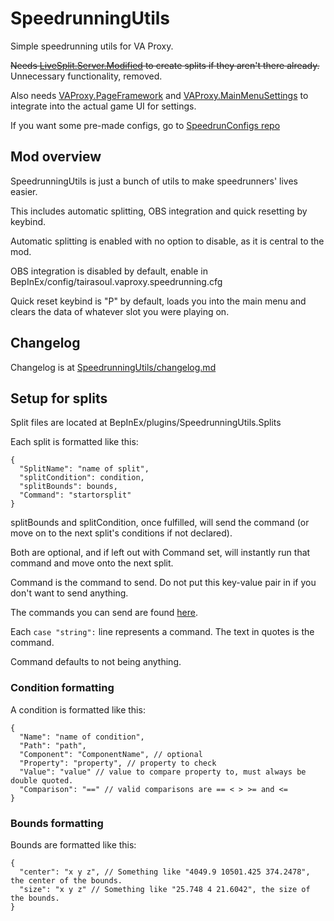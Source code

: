 # SpeedrunningUtils

Simple speedrunning utils for VA Proxy.

~~Needs [LiveSplit.Server.Modified](https://github.com/tairasoul/LiveSplit.Server.Modified) to create splits if they aren't there already.~~
Unnecessary functionality, removed.

Also needs [VAProxy.PageFramework](https://github.com/tairasoul/VAProxy.PageFramework) and [VAProxy.MainMenuSettings](https://github.com/tairasoul/VAProxy.MainMenuSettings) to integrate into the actual game UI for settings.

If you want some pre-made configs, go to [SpeedrunConfigs repo](https://github.com/tairasoul/VAProxy.SpeedrunConfigs)

## Mod overview

SpeedrunningUtils is just a bunch of utils to make speedrunners' lives easier.

This includes automatic splitting, OBS integration and quick resetting by keybind.

Automatic splitting is enabled with no option to disable, as it is central to the mod.

OBS integration is disabled by default, enable in BepInEx/config/tairasoul.vaproxy.speedrunning.cfg

Quick reset keybind is "P" by default, loads you into the main menu and clears the data of whatever slot you were playing on.

## Changelog

Changelog is at [SpeedrunningUtils/changelog.md](https://github.com/tairasoul/VAProxy.SpeedrunningUtils/blob/master/changelog.md)

## Setup for splits

Split files are located at BepInEx/plugins/SpeedrunningUtils.Splits

Each split is formatted like this:

```json5
{
  "SplitName": "name of split",
  "splitCondition": condition,
  "splitBounds": bounds,
  "Command": "startorsplit"
}
```

splitBounds and splitCondition, once fulfilled, will send the command (or move on to the next split's conditions if not declared).

Both are optional, and if left out with Command set, will instantly run that command and move onto the next split.

Command is the command to send. Do not put this key-value pair in if you don't want to send anything.

The commands you can send are found [here](https://github.com/LiveSplit/LiveSplit/blob/master/src/LiveSplit.Core/Server/CommandServer.cs#L173).

Each `case "string":` line represents a command. The text in quotes is the command.

Command defaults to not being anything.

### Condition formatting

A condition is formatted like this:

```json5
{
  "Name": "name of condition",
  "Path": "path",
  "Component": "ComponentName", // optional
  "Property": "property", // property to check
  "Value": "value" // value to compare property to, must always be double quoted.
  "Comparison": "==" // valid comparisons are == < > >= and <=
}
```

### Bounds formatting

Bounds are formatted like this:

```json5
{
  "center": "x y z", // Something like "4049.9 10501.425 374.2478", the center of the bounds.
  "size": "x y z" // Something like "25.748 4 21.6042", the size of the bounds.
}
```
